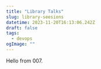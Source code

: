 ```yaml
---
title: "Library Talks"
slug: library-seesions
datetime: 2023-11-20T16:13:06.242Z
draft: false
tags:
  - devops
ogImage: ""
---
```


Hello from 007.